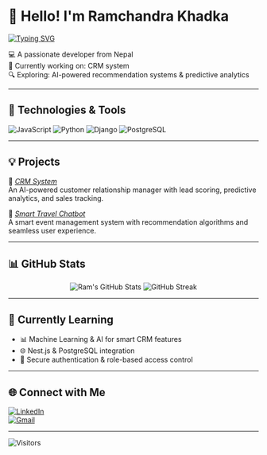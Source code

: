 # 👋 Hello! I'm Ramchandra Khadka

[![Typing SVG](https://readme-typing-svg.demolab.com?font=Fira+Code&duration=3000&pause=1000&color=F75C7E&center=true&vCenter=true&width=435&lines=Hi+there!+I'm+Ramchandra+Khadka;Full-stack+developer+from+Nepal;I+love+AI%2C+automation+%26+web+dev)](https://github.com/ramchandra55khadka)

💻 A passionate developer from Nepal  
🌱 Currently working on: CRM system  
🔍 Exploring: AI-powered recommendation systems & predictive analytics  

---

## 🔧 Technologies & Tools
![JavaScript](https://img.shields.io/badge/-JavaScript-black?style=flat-square&logo=javascript)
![Python](https://img.shields.io/badge/-Python-black?style=flat-square&logo=python)
![Django](https://img.shields.io/badge/-Django-black?style=flat-square&logo=django)
![PostgreSQL](https://img.shields.io/badge/-PostgreSQL-black?style=flat-square&logo=postgresql)

---

## 💡 Projects

🚀 [*CRM System*](https://github.com/ramchandra55khadka/crm-system)  
An AI-powered customer relationship manager with lead scoring, predictive analytics, and sales tracking.

📅 [*Smart Travel Chatbot*](https://github.com/ramchandra55khadka/Smart-Travel-Chatbot)  
A smart event management system with recommendation algorithms and seamless user experience.

---

## 📊 GitHub Stats
<p align="center">
  <img src="https://github-readme-stats.vercel.app/api?username=ramchandra55khadka&show_icons=true&theme=radical" alt="Ram's GitHub Stats" />
  <img src="https://streak-stats.demolab.com?user=ramchandra55khadka&theme=radical" alt="GitHub Streak" />
</p>

---

## 🧠 Currently Learning
- 📊 Machine Learning & AI for smart CRM features  
- 🌐 Nest.js & PostgreSQL integration  
- 🔐 Secure authentication & role-based access control

---

## 🌐 Connect with Me
[![LinkedIn](https://img.shields.io/badge/-LinkedIn-blue?style=flat-square&logo=linkedin)](https://www.linkedin.com/in/ramchandra-khadka-406938279/)  
[![Gmail](https://img.shields.io/badge/-Gmail-red?style=flat-square&logo=gmail)](mailto:khadkaramchandra981@gmail.com)

---

![Visitors](https://komarev.com/ghpvc/?username=ramchandra55khadka&color=blue)